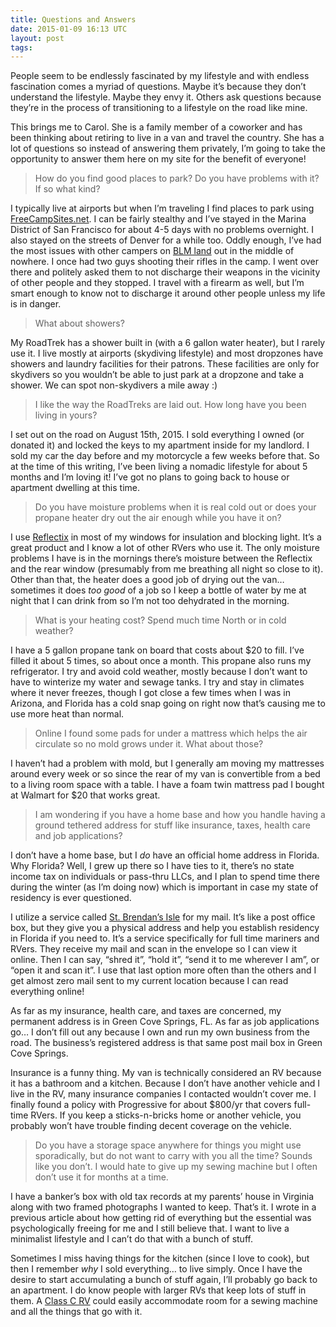 ```yaml
---
title: Questions and Answers
date: 2015-01-09 16:13 UTC
layout: post
tags:
---
```


People seem to be endlessly fascinated by my lifestyle and with endless fascination comes a myriad of questions. Maybe it’s because they don’t understand the lifestyle. Maybe they envy it. Others ask questions because they’re in the process of transitioning to a lifestyle on the road like mine.

This brings me to Carol. She is a family member of a coworker and has been thinking about retiring to live in a van and travel the country. She has a lot of questions so instead of answering them privately, I’m going to take the opportunity to answer them here on my site for the benefit of everyone!

> How do you find good places to park?  Do you have problems with it?  If so what kind?

I typically live at airports but when I’m traveling I find places to park using [FreeCampSites.net](http://freecampsites.net/). I can be fairly stealthy and I’ve stayed in the Marina District of San Francisco for about 4-5 days with no problems overnight. I also stayed on the streets of Denver for a while too. Oddly enough, I’ve had the most issues with other campers on [BLM land](http://www.blm.gov/) out in the middle of nowhere. I once had two guys shooting their rifles in the camp. I went over there and politely asked them to not discharge their weapons in the vicinity of other people and they stopped. I travel with a firearm as well, but I’m smart enough to know not to discharge it around other people unless my life is in danger.

> What about showers?

My RoadTrek has a shower built in (with a 6 gallon water heater), but I rarely use it. I live mostly at airports (skydiving lifestyle) and most dropzones have showers and laundry facilities for their patrons. These facilities are only for skydivers so you wouldn’t be able to just park at a dropzone and take a shower. We can spot non-skydivers a mile away :)

> I like the way the RoadTreks are laid out.  How long have you been living in yours?

I set out on the road on August 15th, 2015. I sold everything I owned (or donated it) and locked the keys to my apartment inside for my landlord. I sold my car the day before and my motorcycle a few weeks before that. So at the time of this writing, I’ve been living a nomadic lifestyle for about 5 months and I’m loving it! I’ve got no plans to going back to house or apartment dwelling at this time.

> Do you have moisture problems when it is real cold out or does your propane heater dry out the air enough while you have it on?

I use [Reflectix](http://www.homedepot.com/p/Reflectix-16-in-x-25-ft-Double-Reflective-Insulation-with-Staple-Tab-ST16025/100012574) in most of my windows for insulation and blocking light. It’s a great product and I know a lot of other RVers who use it. The only moisture problems I have is in the mornings there’s moisture between the Reflectix and the rear window (presumably from me breathing all night so close to it). Other than that, the heater does a good job of drying out the van… sometimes it does _too good_  of a job so I keep a bottle of water by me at night that I can drink from so I’m not too dehydrated in the morning.

> What is your heating cost?  Spend much time North or in cold weather?

I have a 5 gallon propane tank on board that costs about $20 to fill. I’ve filled it about 5 times, so about once a month. This propane also runs my refrigerator. I try and avoid cold weather, mostly because I don’t want to have to winterize my water and sewage tanks. I try and stay in climates where it never freezes, though I got close a few times when I was in Arizona, and Florida has a cold snap going on right now that’s causing me to use more heat than normal.
 
> Online I found some pads for under a mattress which helps the air circulate so no mold grows under it. What about those?

I haven’t had a problem with mold, but I generally am moving my mattresses around every week or so since the rear of my van is convertible from a bed to a living room space with a table. I have a foam twin mattress pad I bought at Walmart for $20 that works great.

> I am wondering if you have a home base and how you handle having a ground tethered address for stuff like insurance, taxes, health care and job applications?

I don’t have a home base, but I _do_ have an official home address in Florida. Why Florida? Well, I grew up there so I have ties to it, there’s no state income tax on individuals or pass-thru LLCs, and I plan to spend time there during the winter (as I’m doing now) which is important in case my state of residency is ever questioned.

I utilize a service called [St. Brendan’s Isle](https://www.sbimailservice.com/) for my mail. It’s like a post office box, but they give you a physical address and help you establish residency in Florida if you need to. It’s a service specifically for full time mariners and RVers. They receive my mail and scan in the envelope so I can view it online. Then I can say, “shred it”, “hold it”, “send it to me wherever I am”, or “open it and scan it”. I use that last option more often than the others and I get almost zero mail sent to my current location because I can read everything online!

As far as my insurance, health care, and taxes are concerned, my permanent address is in Green Cove Springs, FL. As far as job applications go… I don’t fill out any because I own and run my own business from the road. The business’s registered address is that same post mail box in Green Cove Springs.

Insurance is a funny thing. My van is technically considered an RV because it has a bathroom and a kitchen. Because I don’t have another vehicle and I live in the RV, many insurance companies I contacted wouldn’t cover me. I finally found a policy with Progressive for about $800/yr that covers full-time RVers. If you keep a sticks-n-bricks home or another vehicle, you probably won’t have trouble finding decent coverage on the vehicle.

> Do you have a storage space anywhere for things you might use sporadically, but do not want to carry with you all the time?  Sounds like you don’t. I would hate to give up my sewing machine but I often don’t use it for months at a time.

I have a banker’s box with old tax records at my parents’ house in Virginia along with two framed photographs I wanted to keep. That’s it. I wrote in a previous article about how getting rid of everything but the essential was psychologically freeing for me and I still believe that. I want to live a minimalist lifestyle and I can’t do that with a bunch of stuff.

Sometimes I miss having things for the kitchen (since I love to cook), but then I remember _why_ I sold everything… to live simply. Once I have the desire to start accumulating a bunch of stuff again, I’ll probably go back to an apartment.  I do know people with larger RVs that keep lots of stuff in them. A [Class C RV](http://www.newmarcorp.com/blog/posts/11-18-2013/difference-between-class-class-b-and-class-c-motorhomes/) could easily accommodate room for a sewing machine and all the things that go with it.
